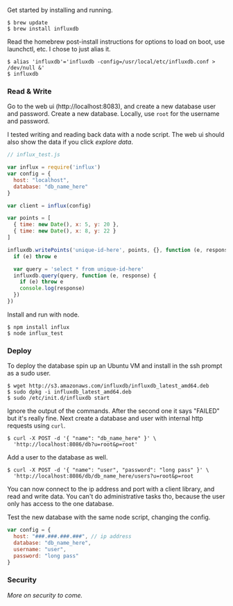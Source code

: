 Get started by installing and running.

```
$ brew update
$ brew install influxdb
```

Read the homebrew post-install instructions for options to load on boot, use launchctl, etc. I chose to just alias it.

```
$ alias 'influxdb'='influxdb -config=/usr/local/etc/influxdb.conf > /dev/null &'
$ influxdb
```

### Read & Write

Go to the web ui (http://localhost:8083), and create a new database user and password. Create a new database. Locally, use `root` for the username and password. 

I tested writing and reading back data with a node script. The web ui should also show the data if you click *explore data*. 

```javascript
// influx_test.js

var influx = require('influx')
var config = {
  host: "localhost",
  database: "db_name_here"
}

var client = influx(config)

var points = [
  { time: new Date(), x: 5, y: 20 },
  { time: new Date(), x: 8, y: 22 }
]

influxdb.writePoints('unique-id-here', points, {}, function (e, response) {
  if (e) throw e

  var query = 'select * from unique-id-here'
  influxdb.query(query, function (e, response) {
    if (e) throw e
    console.log(response)
  })
})
```

Install and run with node. 

```
$ npm install influx
$ node influx_test
```

### Deploy

To deploy the database spin up an Ubuntu VM and install in the ssh prompt as a sudo user.

```
$ wget http://s3.amazonaws.com/influxdb/influxdb_latest_amd64.deb
$ sudo dpkg -i influxdb_latest_amd64.deb
$ sudo /etc/init.d/influxdb start
```

Ignore the output of the commands. After the second one it says "FAILED" but it's really fine. Next create a database and user with internal http requests using `curl`. 

```
$ curl -X POST -d '{ "name": "db_name_here" }' \
  'http://localhost:8086/db?u=root&p=root'
```

Add a user to the database as well. 

```
$ curl -X POST -d '{ "name": "user", "password": "long pass" }' \
  'http://localhost:8086/db/db_name_here/users?u=root&p=root
```

You can now connect to the ip address and port with a client library, and read and write data. You can't do administrative tasks tho, because the user only has access to the one database. 

Test the new database with the same node script, changing the config.

```javascript
var config = {
  host: "###.###.###.###", // ip address
  database: "db_name_here",
  username: "user",
  password: "long pass"
}
```

### Security

*More on security to come.*
